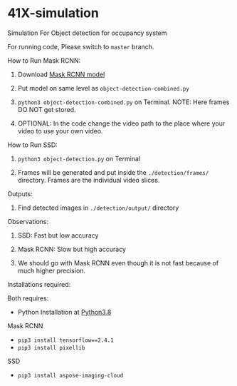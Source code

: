 # 41X-simulation
Simulation For Object detection for occupancy system

For running code, Please switch to `master` branch.

How to Run Mask RCNN:

1. Download [Mask RCNN model](https://github.com/ayoolaolafenwa/PixelLib/releases/download/1.2/mask_rcnn_coco.h5)

2. Put model on same level as `object-detection-combined.py`

3. `python3 object-detection-combined.py` on Terminal. NOTE: Here frames DO NOT get stored.

4. OPTIONAL: In the code change the video path to the place where your video to use your own video.

How to Run SSD:

1. `python3 object-detection.py` on Terminal

2. Frames will be generated and put inside the `./detection/frames/` directory. Frames are the individual video slices.

Outputs:

1. Find detected images in `./detection/output/` directory

Observations:

1. SSD: Fast but low accuracy

2. Mask RCNN: Slow but high accuracy

3. We should go with Mask RCNN even though it is not fast because of much higher precision.

Installations required:

Both requires:
- Python Installation at [Python3.8](https://www.python.org/downloads/release/python-388/)

Mask RCNN
- `pip3 install tensorflow==2.4.1`
- `pip3 install pixellib`

SSD
- `pip3 install aspose-imaging-cloud`

